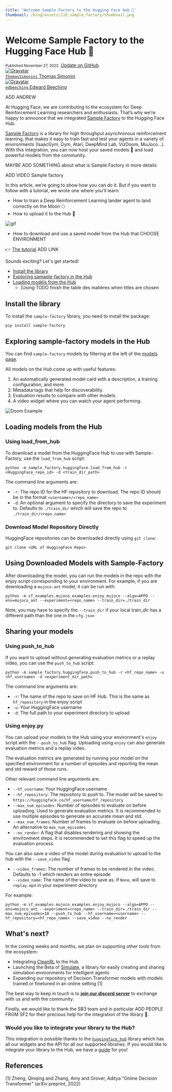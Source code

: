 ```yaml
---
title: 'Welcome Sample Factory to the Hugging Face Hub 🤗'
thumbnail: /blog/assets/110_sample_factory/thumbnail.png
---
```


<h1>
    Welcome Sample Factory to the Hugging Face Hub 🤗
</h1>

<div class="blog-metadata">
    <small>Published November 27, 2022.</small>
    <a target="_blank" class="btn no-underline text-sm mb-5 font-sans" href="https://github.com/huggingface/blog/blob/main/sample-factory.md">
        Update on GitHub
    </a>
</div>

<div class="author-card">
    <a href="/ThomasSimonini"> 
        <img class="avatar avatar-user" src="https://aeiljuispo.cloudimg.io/v7/https://s3.amazonaws.com/moonup/production/uploads/1632748593235-60cae820b1c79a3e4b436664.jpeg?w=200&h=200&f=face" title="Gravatar">
        <div class="bfc">
            <code>ThomasSimonini</code>
            <span class="fullname">Thomas Simonini</span>
        </div>
    </a>
</div>
<div class="author-card">
    <a href="/edbeeching"> 
        <img class="avatar avatar-user" src="https://aeiljuispo.cloudimg.io/v7/https://s3.amazonaws.com/moonup/production/uploads/1644220542819-noauth.jpeg?w=200&h=200&f=face" title="Gravatar">
        <div class="bfc">
            <code>edbeeching</code>
            <span class="fullname">Edward Beeching</span>
        </div>
    </a>
</div>

ADD ANDREW


At Hugging Face, we are contributing to the ecosystem for Deep Reinforcement Learning researchers and enthusiasts. That’s why we’re happy to announce that we integrated [Sample Factory](https://github.com/alex-petrenko/sample-factory) to the Hugging Face Hub.

[Sample Factory](https://github.com/alex-petrenko/sample-factory) is a library for high throughput asynchronous reinforcement learning, that makes it easy to train fast and test your agents in a variety of environments (IsaacGym, Gym, Atari, DeepMind Lab, VizDoom, MuJoco...).
With this integration, you can now host your saved models 💾 and load powerful models from the community.

MAYBE ADD SOMETHING about what is Sample Factory in more details

ADD VIDEO Sample factory

In this article, we’re going to show how you can do it. But if you want to follow with a tutorial, we wrote one where you'll learn:
- How to train a Deep Reinforcement Learning lander agent to land correctly on the Moon 🌕 
- How to upload it to the Hub 🚀

![gif](assets/47_sb3/lunarlander.gif)

- How to download and use a saved model from the Hub that CHOOSE ENVIRONMENT

👉 [The tutorial]() ADD LINK

Sounds exciting? Let's get started!

- [Install the library]()
- [Exploring samaple-factory in the Hub]()
- [Loading models from the Hub]()
  - [Using 
TODO finish the table des matières when titles are chosen


## Install the library
To install the `sample-factory` library, you need to install the package:

`pip install sample-factory`


## Exploring sample-factory models in the Hub

You can find `sample-factory` models by filtering at the left of the [models page](https://huggingface.co/models?library=sample-factory).

All models on the Hub come up with useful features:
1. An automatically generated model card with a description, a training configuration, and more.
2. Metadata tags that help for discoverability.
3. Evaluation results to compare with other models.
4. A video widget where you can watch your agent performing.

<img src="assets/110_sample_factory/doom-example.jpg" alt="Doom Example"/>



## Loading models from the Hub
### Using load_from_hub

To download a model from the HuggingFace Hub to use with Sample-Factory, use the `load_from_hub` script:

```
python -m sample_factory.huggingface.load_from_hub -r <HuggingFace_repo_id> -d <train_dir_path>
```

The command line arguments are:

- `-r`: The repo ID for the HF repository to download. The repo ID should be in the format `<username>/<repo_name>`
- `-d`: An optional argument to specify the directory to save the experiment to. Defaults to `./train_dir` which will save the repo to `./train_dir/<repo_name>`

### Download Model Repository Directly

HuggingFace repositories can be downloaded directly using `git clone`:

```
git clone <URL of HuggingFace Repo>
```

## Using Downloaded Models with Sample-Factory

After downloading the model, you can run the models in the repo with the enjoy script corresponding to your environment. For example, if you are downloading a `mujoco-ant` model, it can be run with:

```
python -m sf_examples.mujoco_examples.enjoy_mujoco --algo=APPO --env=mujoco_ant --experiment=<repo_name> --train_dir=./train_dir
```

Note, you may have to specify the `--train_dir` if your local train_dir has a different path than the one in the `cfg.json`

## Sharing your models
### Using push_to_hub

If you want to upload without generating evaluation metrics or a replay video, you can use the `push_to_hub` script:

```
python -m sample_factory.huggingface.push_to_hub -r <hf_repo_name> -u <hf_username> -d <experiment_dir_path>
```

The command line arguments are:

- `-r`: The name of the repo to save on HF Hub. This is the same as `hf_repository` in the enjoy script
- `-u`: Your HuggingFace username
- `-d`: The full path to your experiment directory to upload


### Using enjoy.py

You can upload your models to the Hub using your environment's `enjoy` script with the `--push_to_hub` flag. Uploading using `enjoy` can also generate evaluation metrics and a replay video.

The evaluation metrics are generated by running your model on the specified environment for a number of episodes and reporting the mean and std reward of those runs.

Other relevant command line arguments are:

- `--hf_username`: Your HuggingFace username
- `--hf_repository`: The repository to push to. The model will be saved to `https://huggingface.co/hf_username/hf_repository`
- `--max_num_episodes`: Number of episodes to evaluate on before uploading. Used to generate evaluation metrics. It is recommended to use multiple episodes to generate an accurate mean and std.
- `--max_num_frames`: Number of frames to evaluate on before uploading. An alternative to `max_num_episodes`
- `--no_render`: A flag that disables rendering and showing the environment steps. It is recommended to set this flag to speed up the evaluation process.

You can also save a video of the model during evaluation to upload to the hub with the `--save_video` flag

- `--video_frames`: The number of frames to be rendered in the video. Defaults to -1 which renders an entire episode
- `--video_name`: The name of the video to save as. If `None`, will save to `replay.mp4` in your experiment directory

For example:

```
python -m sf_examples.mujoco_examples.enjoy_mujoco --algo=APPO --env=mujoco_ant --experiment=<repo_name> --train_dir=./train_dir --max_num_episodes=10 --push_to_hub --hf_username=<username> --hf_repository=<hf_repo_name> --save_video --no_render
```

## What's next?
In the coming weeks and months, we plan on supporting other tools from the ecosystem:

- Integrating [CleanRL](https://github.com/vwxyzjn/cleanrl) to the Hub.
- Launching the Beta of [Simulate](https://github.com/huggingface/simulate), a library for easily creating and sharing simulation environments for intelligent agents
- Expanding our repository of Decision Transformer models with models trained or finetuned in an online setting [1]

The best way to keep in touch is to **[join our discord server](https://discord.gg/YRAq8fMnUG)** to exchange with us and with the community.

Finally, we would like to thank the SB3 team and in particular ADD PEOPLE FROM SF2 for their precious help for the integration of the library 🤗.

### Would you like to integrate your library to the Hub?

This integration is possible thanks to the [`huggingface_hub`](https://github.com/huggingface/huggingface_hub) library which has all our widgets and the API for all our supported libraries. If you would like to integrate your library to the Hub, we have a [guide](https://huggingface.co/docs/hub/models-adding-libraries) for you!

## References
[1] Zheng, Qinqing and Zhang, Amy and Grover, Aditya “Online Decision Transformer” (arXiv preprint, 2022)
